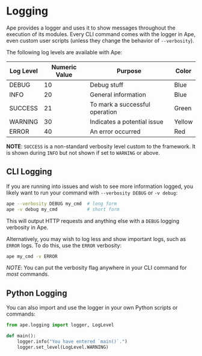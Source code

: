 # Logging

Ape provides a logger and uses it to show messages throughout the execution of its modules.
Every CLI command comes with the logger in Ape, even custom user scripts (unless they change the behavior of `--verbosity`).

The following log levels are available with Ape:

| Log Level       | Numeric Value | Purpose                         | Color  |
|-----------------|---------------|---------------------------------|--------|
| DEBUG           | 10            | Debug stuff                     | Blue   |
| INFO            | 20            | General information             | Blue   |
| SUCCESS         | 21            | To mark a successful operation  | Green  |
| WARNING         | 30            | Indicates a potential issue     | Yellow |
| ERROR           | 40            | An error occurred               | Red    |

**NOTE**: `SUCCESS` is a non-standard verbosity level custom to the framework.
It is shown during `INFO` but not shown if set to `WARNING` or above.

## CLI Logging

If you are running into issues and wish to see more information logged, you likely want to run your command with `--verbosity DEBUG` or `-v debug`:

```bash
ape --verbosity DEBUG my_cmd  # long form
ape -v debug my_cmd           # short form
```

This will output HTTP requests and anything else with a `DEBUG` logging verbosity in Ape.

Alternatively, you may wish to log less and show important logs, such as `ERROR` logs.
To do this, use the `ERROR` verbosity:

```bash
ape my_cmd -v ERROR 
```

*NOTE*: You can put the verbosity flag anywhere in your CLI command for _most_ commands.

## Python Logging

You can also import and use the logger in your own Python scripts or commands:

```python
from ape.logging import logger, LogLevel

def main():
    logger.info("You have entered `main()`.")
    logger.set_level(LogLevel.WARNING)
```
